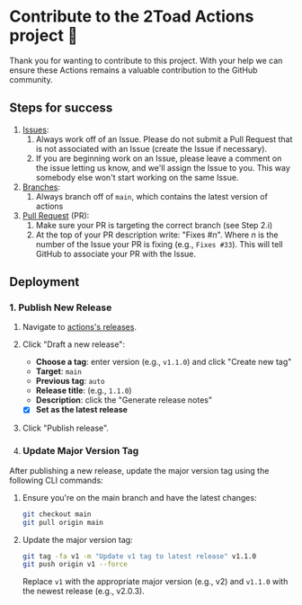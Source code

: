 # Contribute to the 2Toad Actions project 🤝

Thank you for wanting to contribute to this project. With your help we can ensure these Actions remains a valuable contribution to the GitHub community.

## Steps for success

1. [Issues](https://github.com/2Toad/actions/issues):
   1. Always work off of an Issue. Please do not submit a Pull Request that is not associated with an Issue (create the Issue if necessary).
   2. If you are beginning work on an Issue, please leave a comment on the issue letting us know, and we'll assign the Issue to you. This way somebody else won't start working on the same Issue.
2. [Branches](https://github.com/2Toad/actions/branches):
   1. Always branch off of `main`, which contains the latest version of actions
3. [Pull Request](https://github.com/2Toad/actions/pulls) (PR):
   1. Make sure your PR is targeting the correct branch (see Step 2.i)
   2. At the top of your PR description write: "Fixes #_n_". Where _n_ is the number of the Issue your PR is fixing (e.g., `Fixes #33`). This will tell GitHub to associate your PR with the Issue.

## Deployment

### 1. Publish New Release

1. Navigate to [actions's releases](https://github.com/2Toad/actions/releases).
2. Click "Draft a new release":
   - **Choose a tag**: enter version (e.g., `v1.1.0`) and click "Create new tag"
   - **Target**: `main`
   - **Previous tag**: `auto`
   - **Release title**: (e.g., `1.1.0`)
   - **Description**: click the "Generate release notes"
   - [x] **Set as the latest release**
3. Click "Publish release".

2. ### Update Major Version Tag

After publishing a new release, update the major version tag using the following CLI commands:

1. Ensure you're on the main branch and have the latest changes:
   ```bash
   git checkout main
   git pull origin main
   ```
2. Update the major version tag:
   ```bash
   git tag -fa v1 -m "Update v1 tag to latest release" v1.1.0
   git push origin v1 --force
   ```
   Replace `v1` with the appropriate major version (e.g., v2) and `v1.1.0` with the newest release (e.g., v2.0.3).
